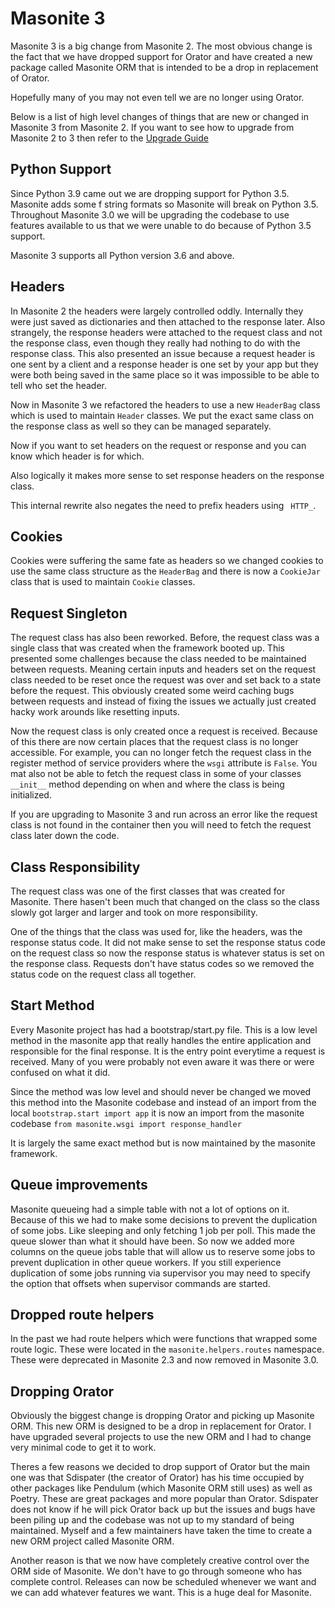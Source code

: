 # Masonite 3

Masonite 3 is a big change from Masonite 2. The most obvious change is the fact that we have dropped support for Orator and have created a new package called Masonite ORM that is intended to be a drop in replacement of Orator.

Hopefully many of you may not even tell we are no longer using Orator.

Below is a list of high level changes of things that are new or changed in Masonite 3 from Masonite 2. If you want to see how to upgrade from Masonite 2 to 3 then refer to the [Upgrade Guide](/upgrade-guide/masonite-2.3-to-3.0.md)

## Python Support

Since Python 3.9 came out we are dropping support for Python 3.5. Masonite adds some f string formats so Masonite will break on Python 3.5. Throughout Masonite 3.0 we will be upgrading the codebase to use features available to us that we were unable to do because of Python 3.5 support.

Masonite 3 supports all Python version 3.6 and above.

## Headers

In Masonite 2 the headers were largely controlled oddly. Internally they were just saved as dictionaries and then attached to the response later. Also strangely, the response headers were attached to the request class and not the response class, even though they really had nothing to do with the response class. This also presented an issue because a request header is one sent by a client and a response header is one set by your app but they were both being saved in the same place so it was impossible to be able to tell who set the header.

Now in Masonite 3 we refactored the headers to use a new `HeaderBag` class which is used to maintain `Header` classes. We put the exact same class on the response class as well so they can be managed separately.

Now if you want to set headers on the request or response and you can know which header is for which.

Also logically it makes more sense to set response headers on the response class.

This internal rewrite also negates the need to prefix headers using ` HTTP_`. 

## Cookies

Cookies were suffering the same fate as headers so we changed cookies to use the same class structure as the `HeaderBag` and there is now a `CookieJar` class that is used to maintain `Cookie` classes.

## Request Singleton

The request class has also been reworked. Before, the request class was a single class that was created when the framework booted up. This presented some challenges because the class needed to be maintained between requests. Meaning certain inputs and headers set on the request class needed to be reset once the request was over and set back to a state before the request. This obviously created some weird caching bugs between requests and instead of fixing the issues we actually just created hacky work arounds like resetting inputs. 

Now the request class is only created once a request is received. Because of this there are now certain places that the request class is no longer accessible. For example, you can no longer fetch the request class in the register method of service providers where the `wsgi` attribute is `False`. You mat also not be able to fetch the request class in some of your classes `__init__` method depending on when and where the class is being initialized.

If you are upgrading to Masonite 3 and run across an error like the request class is not found in the container then you will need to fetch the request class later down the code. 

## Class Responsibility

The request class was one of the first classes that was created for Masonite. There hasen't been much that changed on the class so the class slowly got larger and larger and took on more responsibility.

One of the things that the class was used for, like the headers, was the response status code. It did not make sense to set the response status code on the request class so now the response status is whatever status is set on the response class. Requests don't have status codes so we removed the status code on the request class all together.

## Start Method

Every Masonite project has had a bootstrap/start.py file. This is a low level method in the masonite app that really handles the entire application and responsible for the final response. It is the entry point everytime a request is received. Many of you were probably not even aware it was there or were confused on what it did.

Since the method was low level and should never be changed we moved this method into the Masonite codebase and instead of an import from the local `bootstrap.start import app` it is now an import from the masonite codebase `from masonite.wsgi import response_handler`

It is largely the same exact method but is now maintained by the masonite framework.

## Queue improvements

Masonite queueing had a simple table with not a lot of options on it. Because of this we had to make some decisions to prevent the duplication of some jobs. Like sleeping and only fetching 1 job per poll. This made the queue slower than what it should have been. So now we added more columns on the queue jobs table that will allow us to reserve some jobs to prevent duplication in other queue workers. If you still experience duplication of some jobs running via supervisor you may need to specify the option that offsets when supervisor commands are started.

## Dropped route helpers

In the past we had route helpers which were functions that wrapped some route logic. These were located in the `masonite.helpers.routes` namespace. These were deprecated in Masonite 2.3 and now removed in Masonite 3.0.

## Dropping Orator

Obviously the biggest change is dropping Orator and picking up Masonite ORM. This new ORM is designed to be a drop in replacement for Orator. I have upgraded several projects to use the new ORM and I had to change very minimal code to get it to work. 

Theres a few reasons we decided to drop support of Orator but the main one was that Sdispater (the creator of Orator) has his time occupied by other packages like Pendulum (which Masonite ORM still uses) as well as Poetry. These are great packages and more popular than Orator. Sdispater does not know if he will pick Orator back up but the issues and bugs have been piling up and the codebase was not up to my standard of being maintained. Myself and a few maintainers have taken the time to create a new ORM project called Masonite ORM. 

Another reason is that we now have completely creative control over the ORM side of Masonite. We don't have to go through someone who has complete control. Releases can now be scheduled whenever we want and we can add whatever features we want. This is a huge deal for Masonite.
